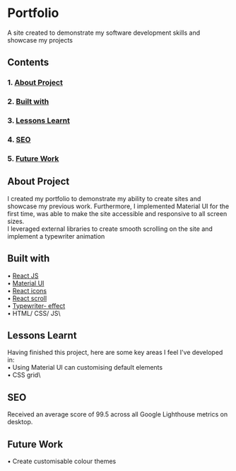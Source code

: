 # Portfolio

A site created to demonstrate my software development skills and showcase my projects

## Contents

### 1. [About Project](#about-project)

### 2. [Built with](#built-with)

### 3. [Lessons Learnt](#lessons-learnt)

### 4. [SEO](#seo)

### 5. [Future Work](#future-work)

## About Project

I created my portfolio to demonstrate my ability to create sites and showcase my previous work. Furthermore, I implemented Material UI for the first time, was able to make the site accessible and responsive to all screen sizes.\
I leveraged external libraries to create smooth scrolling on the site and implement a typewriter animation

## Built with

• [React JS](https://reactjs.org/)\
• [Material UI](https://material-ui.com/)\
• [React icons](https://react-icons.github.io/react-icons/search)\
• [React scroll](https://www.npmjs.com/package/react-scroll)\
• [Typewriter- effect](https://www.npmjs.com/package/typewriter-effect)\
• HTML/ CSS/ JS\

## Lessons Learnt

Having finished this project, here are some key areas I feel I've developed in:\
• Using Material UI can customising default elements\
• CSS grid\

## SEO

Received an average score of 99.5 across all Google Lighthouse metrics on desktop.

## Future Work

• Create customisable colour themes
